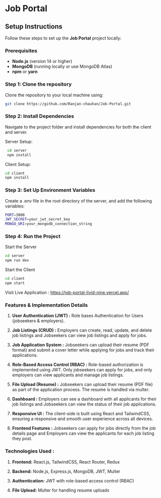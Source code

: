 # Job Portal

## Setup Instructions

Follow these steps to set up the **Job Portal** project locally:

### Prerequisites

- **Node.js** (version 14 or higher)
- **MongoDB** (running locally or use MongoDB Atlas)
- **npm** or **yarn**

### Step 1: Clone the repository

Clone the repository to your local machine using:

```bash
git clone https://github.com/Ranjan-chauhan/Job-Portal.git
```

### Step 2: Install Dependencies
Navigate to the project folder and install dependencies for both the client and server.

Server Setup:
```bash
 cd server
 npm install
```

Client Setup:
```bash
cd client
npm install
```

### Step 3: Set Up Environment Variables
Create a .env file in the root directory of the server, and add the following variables:
```bash
PORT=3000
JWT_SECRET=your_jwt_secret_key
MONGO_URI=your_mongodb_connection_string
```

### Step 4: Run the Project

Start the Server
```bash
cd server
npm run dev
```
Start the Client
```bash
cd client
npm start
```

Visit Live Application :  https://job-portal-livid-nine.vercel.app/

### Features & Implementation Details
1. **User Authentication (JWT) :**  Role bases Authentication for Users (jobseekers & employers).
   
3. **Job Listings (CRUD) :**  Employers can create, read, update, and delete job listings and Jobseekers can view job listings and apply for jobs.

3. **Job Application System :** Jobseekers can upload their resume (PDF format) and submit a cover letter while applying for jobs and track their applications.

4. **Role-Based Access Control (RBAC) :** Role-based authorization is implemented using JWT. Only jobseekers can apply for jobs, and only employers can view applicants and manage job listings.

5. **File Upload (Resume) :** Jobseekers can upload their resume (PDF file) as part of the application process. The resume is handled via multer.

6. **Dashboard :** Employers can see a dashboard with all applicants for their job listings and Jobseekers can view the status of their job applications.

7. **Responsive UI :** The client-side is built using React and TailwindCSS, ensuring a responsive and smooth user experience across all devices.

8. **Frontend Features :** Jobseekers can apply for jobs directly from the job details page and Employers can view the applicants for each job listing they post.

### Technologies Used :

1. **Frontend:** React.js, TailwindCSS, React Router, Redux

2. **Backend:** Node.js, Express.js, MongoDB, JWT, Multer

3. **Authentication:** JWT with role-based access control (RBAC)

4. **File Upload:** Multer for handling resume uploads

